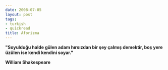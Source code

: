 ```yaml
---
date: 2008-07-05
layout: post
tags:
- turkish
- quickread
title: Aforizma
---
```


**"Soyulduğu halde gülen adam hırsızdan bir şey çalmış demektir, boş yere üzülen ise kendi kendini soyar."**

**William Shakespeare**
